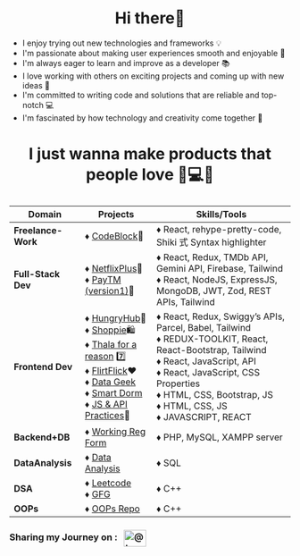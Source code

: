 <h1 align="center">Hi there👋</h1>


- I enjoy trying out new technologies and frameworks 💡
- I'm passionate about making user experiences smooth and enjoyable 🌟
- I'm always eager to learn and improve as a developer 📚
- I love working with others on exciting projects and coming up with new ideas 🚀
- I'm committed to writing code and solutions that are reliable and top-notch 💻
- I'm fascinated by how technology and creativity come together 🎨

# <p align="center">I just wanna make products that people love 💖💻✨ </p>

| Domain                                        | Projects                                                                                               | Skills/Tools |
|--------------------------                     |-------------------------------------------------------                                                 | ---------------
| **Freelance-Work**                            |    ♦ [CodeBlock](https://github.com/aniketsinha2002/codeblock)📱                                       |  ♦ React, rehype-pretty-code, Shiki 式 Syntax highlighter
| **Full-Stack Dev**                            |    ♦ [NetflixPlus](https://github.com/aniketsinha2002/NetflixGPT)🍿   <br> ♦ [PayTM (version1)](https://github.com/aniketsinha2002/100xDevs/tree/main/paytm)💸                          |  ♦ React, Redux, TMDb API, Gemini API, Firebase, Tailwind  <br> ♦ React, NodeJS, ExpressJS, MongoDB, JWT, Zod, REST APIs, Tailwind 
| **Frontend Dev**                              | ♦ [HungryHub](https://github.com/aniketsinha2002/HungryHub)🍔 <br> ♦ [Shoppie](https://github.com/aniketsinha2002/Shoppie)🛍️ <br> ♦ [Thala for a reason](https://github.com/aniketsinha2002/Thala-For-A-Reason) 7️⃣  <br> ♦ [FlirtFlick](https://github.com/aniketsinha2002/FlirtFlick)❤️ <br> ♦ [Data Geek](https://github.com/aniketsinha2002/DataGeek)   <br> ♦ [Smart Dorm](https://github.com/aniketsinha2002/smartdorm.github.io) <br> ♦ [JS & API Practices](https://github.com/aniketsinha2002/Javascript-and-API-practices)🐛 |  ♦ React, Redux, Swiggy’s APIs, Parcel, Babel, Tailwind <br> ♦ REDUX-TOOLKIT, React, React-Bootstrap, Tailwind <br> ♦ React, JavaScript, API <br> ♦ React, JavaScript, CSS Properties <br> ♦ HTML, CSS, Bootstrap, JS <br> ♦ HTML, CSS, JS <br> ♦ JAVASCRIPT, REACT 
| **Backend+DB**                            | ♦ [Working Reg Form](https://github.com/aniketsinha2002/Working-Registration-Form)  | ♦ PHP, MySQL, XAMPP server
| **DataAnalysis**                                  | ♦ [Data Analysis](https://github.com/aniketsinha2002/SQL_Data_Analysis_CENSUS2011)    | ♦ SQL 
| **DSA**                                 | ♦ [Leetcode](https://leetcode.com/aniketsinha2002/)  <br> ♦ [GFG](https://auth.geeksforgeeks.org/user/decodersinha)                                    | ♦ C++
| **OOPs**                                | ♦ [OOPs Repo](https://github.com/aniketsinha2002/OOPs)                | ♦ C++


<h3 align="left">
Sharing my Journey on :
&nbsp;&nbsp;<a href="https://twitter.com/Aniket_16May" target="blank"><img align="center" src="https://raw.githubusercontent.com/rahuldkjain/github-profile-readme-generator/master/src/images/icons/Social/twitter.svg" alt="@truptimane9" height="30" width="40" /></a>
</h3>
